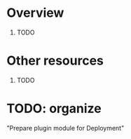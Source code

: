 # Overview
1. TODO


# Other resources
1. TODO



# TODO: organize
"Prepare plugin module for Deployment"
